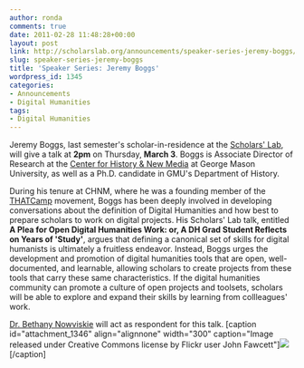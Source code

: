 ```yaml
---
author: ronda
comments: true
date: 2011-02-28 11:48:28+00:00
layout: post
link: http://scholarslab.org/announcements/speaker-series-jeremy-boggs/
slug: speaker-series-jeremy-boggs
title: 'Speaker Series: Jeremy Boggs'
wordpress_id: 1345
categories:
- Announcements
- Digital Humanities
tags:
- Digital Humanities
---
```


Jeremy Boggs, last semester's scholar-in-residence at the [Scholars' Lab](http://lib.virginia.edu/scholarslab), will give a talk at **2pm** on Thursday, **March 3**. Boggs is Associate Director of Research at the [Center for History & New Media](http://chnm.gmu.edu) at George Mason University, as well as a Ph.D. candidate in GMU's Department of History.

During his tenure at CHNM, where he was a founding member of the [THATCamp](http://thatcamp.org/) movement, Boggs has been deeply involved in developing conversations about the definition of Digital Humanities and how best to prepare scholars to work on digital projects. His Scholars' Lab talk, entitled **A Plea for Open Digital Humanities Work: or, A DH Grad Student Reflects on Years of 'Study'**, argues that defining a canonical set of skills for digital humanists is ultimately a fruitless endeavor. Instead, Boggs urges the development and promotion of digital humanities tools that are open, well-documented, and learnable, allowing scholars to create projects from these tools that carry these same characteristics. If the digital humanities community can promote a culture of open projects and toolsets, scholars will be able to explore and expand their skills by learning from collleagues' work.

[Dr. Bethany Nowviskie](http://nowviskie.org) will act as respondent for this talk.
[caption id="attachment_1346" align="alignnone" width="300" caption="Image released under Creative Commons license by Flickr user John Fawcett"][![](http://www.scholarslab.org/wp-content/uploads/2011/02/JohnFawcett-boggs-300x300.jpg)](http://www.scholarslab.org/digital-humanities/speaker-series-jeremy-boggs/attachment/johnfawcett-boggs/)[/caption]
